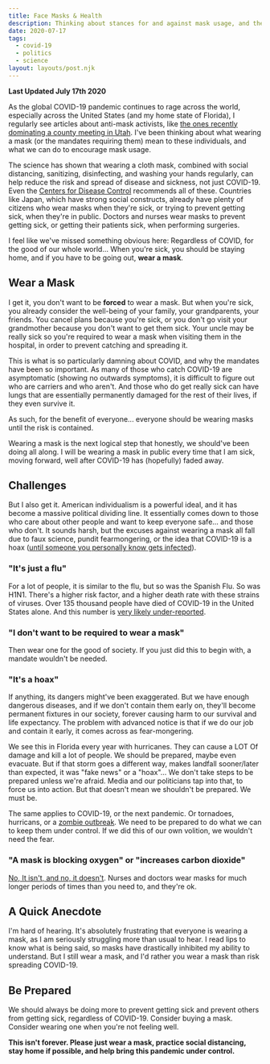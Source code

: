 ```yaml
---
title: Face Masks & Health
description: Thinking about stances for and against mask usage, and their impact.
date: 2020-07-17
tags:
  - covid-19
  - politics
  - science
layout: layouts/post.njk
---
```


**Last Updated July 17th 2020**

As the global COVID-19 pandemic continues to rage across the world, especially across the United States (and my home state of Florida), I regularly see articles about anti-mask activists, like [the ones recently dominating a county meeting in Utah](https://www.sltrib.com/news/education/2020/07/15/packed-meeting-utah/). I've been thinking about what wearing a mask (or the mandates requiring them) mean to these individuals, and what we can do to encourage mask usage.

The science has shown that wearing a cloth mask, combined with social distancing, sanitizing, disinfecting, and washing your hands regularly, can help reduce the risk and spread of disease and sickness, not just COVID-19. Even the [Centers for Disease Control](https://www.cdc.gov/coronavirus/2019-ncov/prevent-getting-sick/index.html) recommends all of these. Countries like Japan, which have strong social constructs, already have plenty of citizens who wear masks when they're sick, or trying to prevent getting sick, when they're in public. Doctors and nurses wear masks to prevent getting sick, or getting their patients sick, when performing surgeries.

I feel like we've missed something obvious here: Regardless of COVID, for the good of our whole world... When you're sick, you should be staying home, and if you have to be going out, **wear a mask**.

## Wear a Mask

I get it, you don't want to be **forced** to wear a mask. But when you're sick, you already consider the well-being of your family, your grandparents, your friends. You cancel plans because you're sick, or you don't go visit your grandmother because you don't want to get them sick. Your uncle may be really sick so you're required to wear a mask when visiting them in the hospital, in order to prevent catching and spreading it.

This is what is so particularly damning about COVID, and why the mandates have been so important. As many of those who catch COVID-19 are asymptomatic (showing no outwards symptoms), it is difficult to figure out who are carriers and who aren't. And those who do get really sick can have lungs that are essentially permanently damaged for the rest of their lives, if they even survive it.

As such, for the benefit of everyone... everyone should be wearing masks until the risk is contained.

Wearing a mask is the next logical step that honestly, we should've been doing all along. I will be wearing a mask in public every time that I am sick, moving forward, well after COVID-19 has (hopefully) faded away.

## Challenges

But I also get it. American individualism is a powerful ideal, and it has become a massive political dividing line. It essentially comes down to those who care about other people and want to keep everyone safe... and those who don't. It sounds harsh, but the excuses against wearing a mask all fall due to faux science, pundit fearmongering, or the idea that COVID-19 is a hoax ([until someone you personally know gets infected](https://www.chicagotribune.com/entertainment/ny-coronavirus-chuck-woolery-20200717-gohmcyb7czhxtkbgvumsmh7an4-story.html)).

### "It's just a flu"

For a lot of people, it is similar to the flu, but so was the Spanish Flu. So was H1N1. There's a higher risk factor, and a higher death rate with these strains of viruses. Over 135 thousand people have died of COVID-19 in the United States alone. And this number is [very likely under-reported](https://www.forbes.com/sites/joshuacohen/2020/04/14/underreporting-of-covid-19-deaths-in-the-us-and-europe/#27a1f97582d7).

### "I don't want to be required to wear a mask"

Then wear one for the good of society. If you just did this to begin with, a mandate wouldn't be needed.

### "It's a hoax"

If anything, its dangers might've been exaggerated. But we have enough dangerous diseases, and if we don't contain them early on, they'll become permanent fixtures in our society, forever causing harm to our survival and life expectancy. The problem with advanced notice is that if we do our job and contain it early, it comes across as fear-mongering.

We see this in Florida every year with hurricanes. They can cause a LOT Of damage and kill a lot of people. We should be prepared, maybe even evacuate. But if that storm goes a different way, makes landfall sooner/later than expected, it was "fake news" or a "hoax"... We don't take steps to be prepared unless we're afraid. Media and our politicians tap into that, to force us into action. But that doesn't mean we shouldn't be prepared. We must be.

The same applies to COVID-19, or the next pandemic. Or tornadoes, hurricans, or a [zombie outbreak](https://www.cdc.gov/cpr/zombie/index.htm). We need to be prepared to do what we can to keep them under control. If we did this of our own volition, we wouldn't need the fear.

### "A mask is blocking oxygen" or "increases carbon dioxide"

[No, It isn't, and no, it doesn't](https://www.usatoday.com/story/news/factcheck/2020/05/30/fact-check-wearing-face-mask-not-cause-hypoxia-hypercapnia/5260106002/). Nurses and doctors wear masks for much longer periods of times than you need to, and they're ok.

## A Quick Anecdote

I'm hard of hearing. It's absolutely frustrating that everyone is wearing a mask, as I am seriously struggling more than usual to hear. I read lips to know what is being said, so masks have drastically inhibited my ability to understand. But I still wear a mask, and I'd rather you wear a mask than risk spreading COVID-19.

## Be Prepared

We should always be doing more to prevent getting sick and prevent others from getting sick, regardless of COVID-19. Consider buying a mask. Consider wearing one when you're not feeling well.

**This isn't forever. Please just wear a mask, practice social distancing, stay home if possible, and help bring this pandemic under control.**

